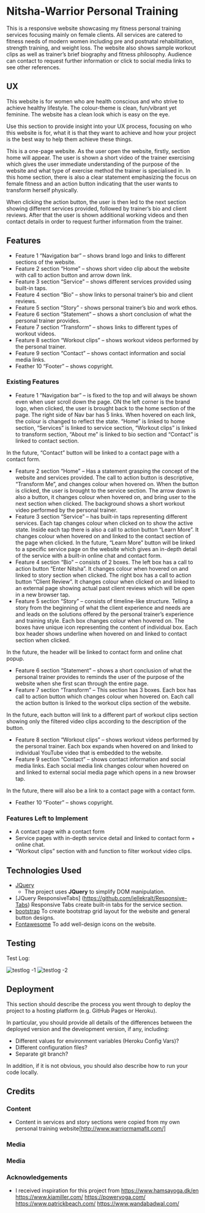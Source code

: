 # Nitsha-Warrior Personal Training

This is a responsive website showcasing my fitness personal training services focusing mainly on female clients. All services are catered to fitness needs of modern women including pre and postnatal rehabilitation, strength training, and weight loss. The website also shows sample workout clips as well as trainer’s brief biography and fitness philosophy. Audience can contact to request further information or click to social media links to see other references.


## UX
 This website is for women who are health conscious and who strive to achieve healthy lifestyle. The colour-theme is clean, fun/vibrant yet feminine. The website has a clean look which is easy on the eye.


Use this section to provide insight into your UX process, focusing on who this website is for, what it is that they want to achieve and how your project is the best way to help them achieve these things.

This is a one-page website. As the user open the website, firstly, section home will appear. The user is shown a short video of the trainer exercising which gives the user immediate understanding of the purpose of the website and what type of exercise method the trainer is specialised in. In this home section, there is also a clear statement emphasizing the focus on female fitness and an action button indicating that the user wants to transform herself physically.

When clicking the action button, the user is then led to the next section showing different services provided, followed by trainer’s bio and client reviews. After that the user is shown additional working videos and then contact details in order to request further information from the trainer. 

## Features
-	Feature 1 “Navigation bar” – shows brand logo and links to different sections of the website.
-	Feature 2 section “Home” – shows short video clip about the website with call to action button and arrow down link.
-	Feature 3 section “Service” – shows different services provided using built-in taps.
-	Feature 4 section “Bio” – show links to personal trainer’s bio and client reviews.
-	Feature 5 section “Story” - shows personal trainer’s bio and work ethos.
-	Feature 6 section “Statement” – shows a short conclusion of what the personal trainer provides.
-	Feature 7 section “Transform” – shows links to different types of workout videos.
-	Feature 8 section “Workout clips” – shows workout videos performed by the personal trainer.
-	Feature 9 section “Contact” – shows contact information and social media links.
-	Feather 10 “Footer” – shows copyright.

### Existing Features
-	Feature 1 “Navigation bar” – is fixed to the top and will always be shown even when user scroll down the page. ON the left corner is the brand logo, when clicked, the user is brought back to the home section of the page. The right side of Nav bar has 5 links. When hovered on each link, the colour is changed to reflect the state. “Home” is linked to home section, “Services” is linked to service section, “Workout clips” is linked to transform section, “About me” is linked to bio section and “Contact” is linked to contact section.

In the future, “Contact” button will be linked to a contact page with a contact form.
-	Feature 2 section “Home” – Has a statement grasping the concept of the website and services provided. The call to action button is descriptive, “Transform Me”, and changes colour when hovered on. When the button is clicked, the user is brought to the service section. The arrow down is also a button, it changes colour when hovered on, and bring user to the next section when clicked. The background shows a short workout video performed by the personal trainer.
-	Feature 3 section “Service” – has built-in taps representing different services. Each tap changes colour when clicked on to show the active state. Inside each tap there is also a call to action button “Learn More”. It changes colour when hovered on and linked to the contact section of the page when clicked.
In the future, “Learn More” button will be linked to a specific service page on the website which gives an in-depth detail of the service with a built-in online chat and contact form.
-	Feature 4 section “Bio” – consists of 2 boxes. The left box has a call to action button “Enter Nitsha”. It changes colour when hovered on and linked to story section when clicked. The right box has a call to action button “Client Review”. It changes colour when clicked on and linked to an external page showing actual past client reviews which will be open in a new browser tap.
-	Feature 5 section “Story” – consists of timeline-like structure. Telling a story from the beginning of what the client experience and needs are and leads on the solutions offered by the personal trainer’s experience and training style. Each box changes colour when hovered on. The boxes have unique icon representing the content of individual box. Each box header shows underline when hovered on and linked to contact section when clicked.

In the future, the header will be linked to contact form and online chat popup.
-	Feature 6 section “Statement” – shows a short conclusion of what the personal trainer provides to reminds the user of the purpose of the website when she first scan through the entire page.
-	Feature 7 section “Transform” – This section has 3 boxes. Each box has call to action button which changes colour when hovered on. Each call the action button is linked to the workout clips section of the website.

In the future, each button will link to a different part of workout clips section showing only the filtered video clips according to the description of the button.
-	Feature 8 section “Workout clips” – shows workout videos performed by the personal trainer. Each box expands when hovered on and linked to individual YouTube video that is embedded to the website.
-	Feature 9 section “Contact” – shows contact information and social media links. Each social media link changes colour when hovered on and linked to external social media page which opens in a new browser tap.

In the future, there will also be a link to a contact page with a contact form.
-	Feather 10 “Footer” – shows copyright.

### Features Left to Implement
- A contact page with a contact form
- Service pages with in-depth service detail and linked to contact form + online chat.
- “Workout clips” section with and function to filter workout video clips.

## Technologies Used
- [JQuery](https://jquery.com)
    - The project uses **JQuery** to simplify DOM manipulation.
- [JQuery ResponsiveTabs] (https://github.com/jellekralt/Responsive-Tabs)
  Responsive Tabs create built-in tabs for the service section.
- [bootstrap]( https://getbootstrap.com/)
To create bootstrap grid layout for the website and general button designs.
- [Fontawesome]( https://fontawesome.com/)
To add well-design icons on the website.


## Testing

Test Log:

![testlog -1](testlog-1.png)
![testlog -2](testlog-2.png)



## Deployment

This section should describe the process you went through to deploy the project to a hosting platform (e.g. GitHub Pages or Heroku).

In particular, you should provide all details of the differences between the deployed version and the development version, if any, including:
- Different values for environment variables (Heroku Config Vars)?
- Different configuration files?
- Separate git branch?

In addition, if it is not obvious, you should also describe how to run your code locally.

## Credits

### Content
- Content in services and story sections were copied from my own personal training website[http://www.warriormamafit.com/]


### Media

### Media

### Acknowledgements

- I received inspiration for this project from
https://www.hamsayoga.dk/en
https://www.kiamiller.com/
https://poweryoga.com/
https://www.patrickbeach.com/
https://www.wandabadwal.com/
